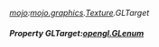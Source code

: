 _[mojo](../../modules/mojo/mojo-module.md):[mojo.graphics](../../modules/mojo/mojo-graphics.md).[Texture](../../modules/mojo/mojo-graphics-texture.md).GLTarget_
##### Property GLTarget:[opengl.GLenum](../../modules/opengl/opengl-glenum.md)
